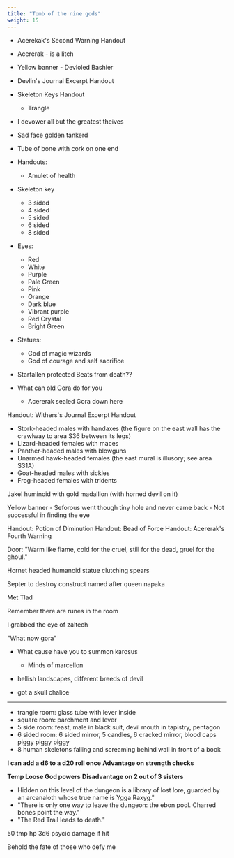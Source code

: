 ```yaml
---
title: "Tomb of the nine gods"
weight: 15
---
```


- Acerekak's Second Warning Handout
- Acererak - is a litch
- Yellow banner - Devloled Bashier
- Devlin's Journal Excerpt Handout

- Skeleton Keys Handout
  - Trangle

- I devower all but the greatest theives

- Sad face golden tankerd
- Tube of bone with cork on one end

- Handouts:
  - Amulet of health

- Skeleton key
  - 3 sided
  - 4 sided
  - 5 sided
  - 6 sided
  - 8 sided

- Eyes:
  - Red
  - White
  - Purple
  - Pale Green
  - Pink
  - Orange
  - Dark blue
  - Vibrant purple
  - Red Crystal  
  - Bright Green

- Statues:
  - God of magic wizards
  - God of courage and self sacrifice

- Starfallen protected Beats from death??
- What can old Gora do for you
  - Acererak sealed Gora down here

Handout: Withers's Journal Excerpt Handout

- Stork-headed males with handaxes (the figure on the east wall has the crawlway to area S36 between its legs)
- Lizard-headed females with maces
- Panther-headed males with blowguns
- Unarmed hawk-headed females (the east mural is illusory; see area S31A)
- Goat-headed males with sickles
- Frog-headed females with tridents

Jakel huminoid with gold madallion (with horned devil on it)

Yellow banner
    - Seforous went though tiny hole and never came back
    - Not successful in finding the eye

Handout: Potion of Diminution
Handout: Bead of Force
Handout: Acererak's Fourth Warning

Door: "Warm like flame, cold for the cruel, still for the dead, gruel for the ghoul."

Hornet headed humanoid statue clutching spears

Septer to destroy construct named after queen napaka

Met Tlad

Remember there are runes in the room

I grabbed the eye of zaltech

"What now gora"

- What cause have you to summon karosus
  - Minds of marcellon

- hellish landscapes, different breeds of devil
- got a skull chalice

---

- trangle room: glass tube with lever inside
- square room: parchment and lever
- 5 side room: feast, male in black suit, devil mouth in tapistry, pentagon
- 6 sided room: 6 sided mirror, 5 candles, 6 cracked mirror, blood caps piggy piggy piggy
- 8 human skeletons falling and screaming behind wall in front of a book

**I can add a d6 to a d20 roll once**
**Advantage on strength checks**

**Temp Loose God powers**
**Disadvantage on 2 out of 3 sisters**

- Hidden on this level of the dungeon is a library of lost lore, guarded by an arcanaloth whose true name is Ygga Raxyg."
- "There is only one way to leave the dungeon: the ebon pool. Charred bones point the way."
- "The Red Trail leads to death."

50 tmp hp
3d6 psycic damage if hit

Behold the fate of those who defy me
